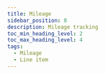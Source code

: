 ```yaml
---
title: Mileage
sidebar_position: 8
description: Mileage tracking
toc_min_heading_level: 2
toc_max_heading_level: 4
tags:
  - Mileage
  - Line item
---
```

